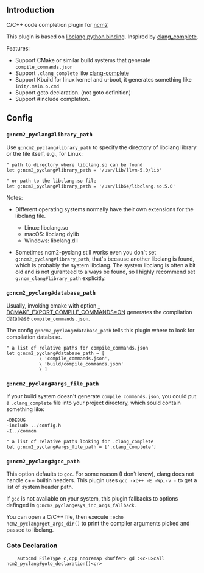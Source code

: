 
## Introduction

C/C++ code completion plugin for [ncm2](https://github.com/ncm2/ncm2)

This plugin is based on [libclang python
binding](https://github.com/llvm-mirror/clang). Inspired by
[clang_complete](https://github.com/Rip-Rip/clang_complete).

Features:

- Support CMake or similar build systems that generate `compile_commands.json`
- Support `.clang_complete` like [clang-complete](https://github.com/Rip-Rip/clang_complete)
- Support Kbuild for linux kernel and u-boot, it generates something like
  `init/.main.o.cmd`
- Support goto declaration. (not goto definition)
- Support #include completion.

## Config

### `g:ncm2_pyclang#library_path`

Use `g:ncm2_pyclang#library_path` to specify the directory of libclang library
or the file itself, e.g., for Linux:

```vim
" path to directory where libclang.so can be found
let g:ncm2_pyclang#library_path = '/usr/lib/llvm-5.0/lib'

" or path to the libclang.so file
let g:ncm2_pyclang#library_path = '/usr/lib64/libclang.so.5.0'
```

Notes:

- Different operating systems normally have their own extensions for the
  libclang file.

    - Linux: libclang.so
    - macOS: libclang.dylib
    - Windows: libclang.dll

- Sometimes ncm2-pyclang still works even you don't set
  `g:ncm2_pyclang#library_path`, that's because another libclang is found,
  which is probably the system libclang. The system libclang is often a bit
  old and is not guranteed to always be found, so I highly recommend set
  `g:ncm_clang#library_path` explicitly.

### `g:ncm2_pyclang#database_path`

Usually, invoking cmake with option
[-DCMAKE_EXPORT_COMPILE_COMMANDS=ON](https://cmake.org/cmake/help/v3.5/variable/CMAKE_EXPORT_COMPILE_COMMANDS.html)
generates the compilation database `compile_commands.json`.

The config `g:ncm2_pyclang#database_path` tells this plugin where to look for
compilation database.

```vim
" a list of relative paths for compile_commands.json
let g:ncm2_pyclang#database_path = [
            \ 'compile_commands.json',
            \ 'build/compile_commands.json'
            \ ]
```

### `g:ncm2_pyclang#args_file_path`

If your build system doesn't generate `compile_commands.json`, you could put a
`.clang_complete` file into your project directory, which sould contain
something like:

```
-DDEBUG
-include ../config.h
-I../common
```

```vim
" a list of relative paths looking for .clang_complete
let g:ncm2_pyclang#args_file_path = ['.clang_complete']
```

### `g:ncm2_pyclang#gcc_path`

This option defaults to `gcc`. For some reason (I don't know), clang does not
handle c++ builtin headers. This plugin uses `gcc -xc++ -E -Wp,-v -` to get a
list of system header path.

If `gcc` is not available on your system, this plugin fallbacks to options
definged in `g:ncm2_pyclang#sys_inc_args_fallback`.

You can open a C/C++ file, then execute `:echo ncm2_pyclang#get_args_dir()` to
print the compiler arguments picked and passed to libclang.

### Goto Declaration

```vim
    autocmd FileType c,cpp nnoremap <buffer> gd :<c-u>call ncm2_pyclang#goto_declaration()<cr>
```

